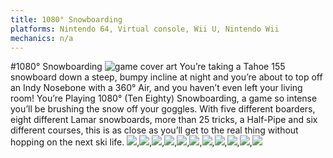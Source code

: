 ```yaml
---
title: 1080° Snowboarding
platforms: Nintendo 64, Virtual console, Wii U, Nintendo Wii
mechanics: n/a
---
```

#1080° Snowboarding
![game cover art](//images.igdb.com/igdb/image/upload/t_thumb/htqdgazsmupb3mwpcuip.jpg "Logo Title Text 1")
You’re taking a Tahoe 155 snowboard down a steep, bumpy incline at night and you’re about to top off an Indy Nosebone with a 360° Air, and you haven’t even left your living room! You’re Playing 1080° (Ten Eighty) Snowboarding, a game so intense you’ll be brushing the snow off your goggles. With five different boarders, eight different Lamar snowboards, more than 25 tricks, a Half-Pipe and six different courses, this is as close as you’ll get to the real thing without hopping on the next ski life.
<img src="//images.igdb.com/igdb/image/upload/t_thumb/tzzynpc1rf0yxanpk3cg.jpg"/>,<img src="//images.igdb.com/igdb/image/upload/t_thumb/vzryceyi36jvzkxsfqks.jpg"/>,<img src="//images.igdb.com/igdb/image/upload/t_thumb/jjfyhdv1wbp49ypsjdln.jpg"/>,<img src="//images.igdb.com/igdb/image/upload/t_thumb/jd8lme2lnugtgq6dgtej.jpg"/>,<img src="//images.igdb.com/igdb/image/upload/t_thumb/lmlygqeby0ivgtla0ndt.jpg"/>,<img src="//images.igdb.com/igdb/image/upload/t_thumb/l1tc8ux21sxndpuroj1r.jpg"/>,<img src="//images.igdb.com/igdb/image/upload/t_thumb/ssvusywzblr42pzlmn55.jpg"/>,<img src="//images.igdb.com/igdb/image/upload/t_thumb/eqciaavvhfbtb3ws9mir.jpg"/>,<img src="//images.igdb.com/igdb/image/upload/t_thumb/lgrh49fp979uxeeol3ha.jpg"/>,<img src="//images.igdb.com/igdb/image/upload/t_thumb/vtm7pkr9gzzi48qfxsze.jpg"/>,<img src="//images.igdb.com/igdb/image/upload/t_thumb/ut7osge57ot4s48o5zm9.jpg"/>
